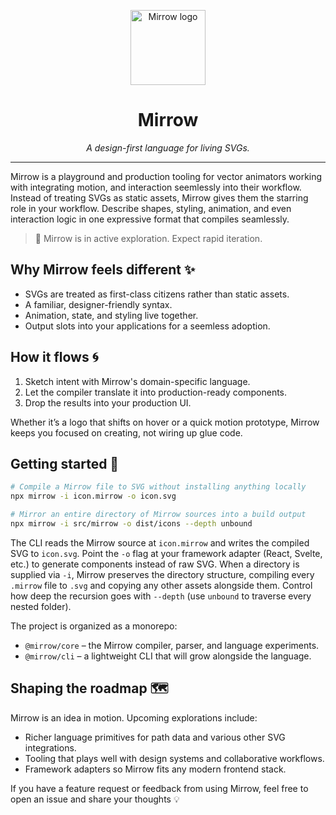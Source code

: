 <p align="center">
  <img src="https://cdn.statically.io/gh/MirrowApp/mirrow-app/main/public/favicon.svg" alt="Mirrow logo" width="120" />
</p>

<h1 align="center">Mirrow</h1>

<p align="center"><em>A design-first language for living SVGs.</em></p>

---

Mirrow is a playground and production tooling for vector animators working with integrating motion, and interaction seemlessly into their workflow. Instead of treating SVGs as static assets, Mirrow gives them the starring role in your workflow. Describe shapes, styling, animation, and even interaction logic in one expressive format that compiles seamlessly.

> 🚧 Mirrow is in active exploration. Expect rapid iteration.

## Why Mirrow feels different ✨

- SVGs are treated as first-class citizens rather than static assets.
- A familiar, designer-friendly syntax.
- Animation, state, and styling live together.
- Output slots into your applications for a seemless adoption.

## How it flows 🌀

1. Sketch intent with Mirrow's domain-specific language.
2. Let the compiler translate it into production-ready components.
3. Drop the results into your production UI.

Whether it’s a logo that shifts on hover or a quick motion prototype, Mirrow keeps you focused on creating, not wiring up glue code.

## Getting started 🚀

```bash
# Compile a Mirrow file to SVG without installing anything locally
npx mirrow -i icon.mirrow -o icon.svg

# Mirror an entire directory of Mirrow sources into a build output
npx mirrow -i src/mirrow -o dist/icons --depth unbound
```

The CLI reads the Mirrow source at `icon.mirrow` and writes the compiled SVG to
`icon.svg`. Point the `-o` flag at your framework adapter (React, Svelte, etc.)
to generate components instead of raw SVG. When a directory is supplied via
`-i`, Mirrow preserves the directory structure, compiling every `.mirrow` file
to `.svg` and copying any other assets alongside them. Control how deep the
recursion goes with `--depth` (use `unbound` to traverse every nested folder).

The project is organized as a monorepo:

- `@mirrow/core` – the Mirrow compiler, parser, and language experiments.
- `@mirrow/cli` – a lightweight CLI that will grow alongside the language.

## Shaping the roadmap 🗺️

Mirrow is an idea in motion. Upcoming explorations include:

- Richer language primitives for path data and various other SVG integrations.
- Tooling that plays well with design systems and collaborative workflows.
- Framework adapters so Mirrow fits any modern frontend stack.

If you have a feature request or feedback from using Mirrow, feel free to open an issue and share your thoughts 💡
